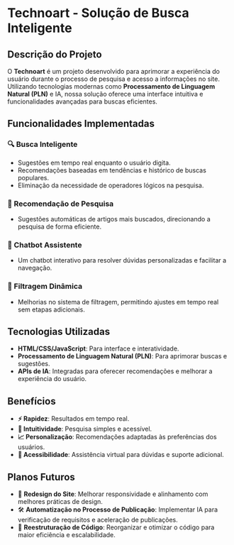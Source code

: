 # Technoart - Solução de Busca Inteligente

## Descrição do Projeto
O **Technoart** é um projeto desenvolvido para aprimorar a experiência do usuário durante o processo de pesquisa e acesso a informações no site. Utilizando tecnologias modernas como **Processamento de Linguagem Natural (PLN)** e IA, nossa solução oferece uma interface intuitiva e funcionalidades avançadas para buscas eficientes.

## Funcionalidades Implementadas

### 🔍 Busca Inteligente
- Sugestões em tempo real enquanto o usuário digita.
- Recomendações baseadas em tendências e histórico de buscas populares.
- Eliminação da necessidade de operadores lógicos na pesquisa.

### 🌟 Recomendação de Pesquisa
- Sugestões automáticas de artigos mais buscados, direcionando a pesquisa de forma eficiente.

### 🤖 Chatbot Assistente
- Um chatbot interativo para resolver dúvidas personalizadas e facilitar a navegação.

### 🧹 Filtragem Dinâmica
- Melhorias no sistema de filtragem, permitindo ajustes em tempo real sem etapas adicionais.

## Tecnologias Utilizadas
- **HTML/CSS/JavaScript**: Para interface e interatividade.
- **Processamento de Linguagem Natural (PLN)**: Para aprimorar buscas e sugestões.
- **APIs de IA**: Integradas para oferecer recomendações e melhorar a experiência do usuário.

## Benefícios
- **⚡ Rapidez**: Resultados em tempo real.
- **🤝 Intuitividade**: Pesquisa simples e acessível.
- **📈 Personalização**: Recomendações adaptadas às preferências dos usuários.
- **🎯 Acessibilidade**: Assistência virtual para dúvidas e suporte adicional.

## Planos Futuros
- 🚀 **Redesign do Site**: Melhorar responsividade e alinhamento com melhores práticas de design.
- 🛠️ **Automatização no Processo de Publicação**: Implementar IA para verificação de requisitos e aceleração de publicações.
- 🔧 **Reestruturação de Código**: Reorganizar e otimizar o código para maior eficiência e escalabilidade.
